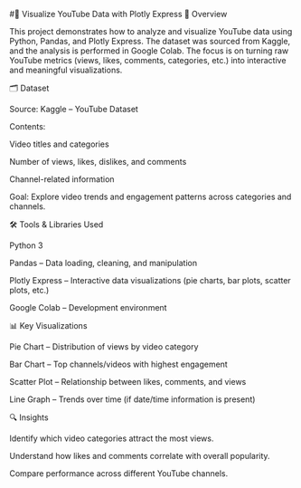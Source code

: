 #🎥 Visualize YouTube Data with Plotly Express
📌 Overview

This project demonstrates how to analyze and visualize YouTube data using Python, Pandas, and Plotly Express.
The dataset was sourced from Kaggle, and the analysis is performed in Google Colab. The focus is on turning raw YouTube metrics (views, likes, comments, categories, etc.) into interactive and meaningful visualizations.

🗂️ Dataset

Source: Kaggle – YouTube Dataset

Contents:

Video titles and categories

Number of views, likes, dislikes, and comments

Channel-related information

Goal: Explore video trends and engagement patterns across categories and channels.

🛠️ Tools & Libraries Used

Python 3

Pandas – Data loading, cleaning, and manipulation

Plotly Express – Interactive data visualizations (pie charts, bar plots, scatter plots, etc.)

Google Colab – Development environment

📊 Key Visualizations

Pie Chart – Distribution of views by video category

Bar Chart – Top channels/videos with highest engagement

Scatter Plot – Relationship between likes, comments, and views

Line Graph – Trends over time (if date/time information is present)

🔍 Insights

Identify which video categories attract the most views.

Understand how likes and comments correlate with overall popularity.

Compare performance across different YouTube channels.
